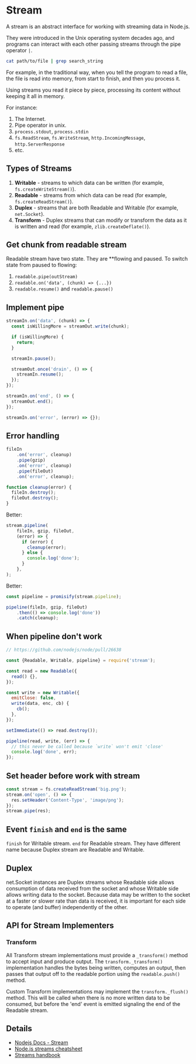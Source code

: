 # Stream

A stream is an abstract interface for working with streaming data in Node.js.

They were introduced in the Unix operating system decades ago, and programs can interact with each
other passing streams through the pipe operator `|`.

```sh
cat path/to/file | grep search_string
```

For example, in the traditional way, when you tell the program to read a file, the file is read into
memory, from start to finish, and then you process it.

Using streams you read it piece by piece, processing its content without keeping it all in memory.

For instance:

1. The Internet.
2. Pipe operator in unix.
3. `process.stdout`, `process.stdin`
4. `fs.ReadStream`, `fs.WriteStream`, `http.IncomingMessage`, `http.ServerResponse`
5. etc.

## Types of Streams

1. **Writable** - streams to which data can be written (for example, `fs.createWriteStream()`).
2. **Readable** - streams from which data can be read (for example, `fs.createReadStream()`).
3. **Duplex** - streams that are both Readable and Writable (for example, `net.Socket`).
4. **Transform** - Duplex streams that can modify or transform the data as it is written and read
  (for example, `zlib.createDeflate()`).

## Get chunk from readable stream

Readable stream have two state. They are **flowing and paused. To switch state from paused to flowing:

1. `readable.pipe(outStream)`
2. `readable.on('data', (chunk) => {...})`
3. `readable.resume()` and `readable.pause()`

## Implement pipe

```js
streamIn.on('data', (chunk) => {
  const isWillingMore = streamOut.write(chunk);

  if (isWillingMore) {
    return;
  }

  streamIn.pause();

  streamOut.once('drain', () => {
    streamIn.resume();
  });
});

streamIn.on('end', () => {
  streamOut.end();
});

streamIn.on('error', (error) => {});
```

## Error handling

```js
fileIn
    .on('error', cleanup)
    .pipe(gzip)
    .on('error', cleanup)
    .pipe(fileOut)
    .on('error', cleanup);

function cleanup(error) {
  fileIn.destroy();
  fileOut.destroy();
}
```

Better:

```js
stream.pipeline(
    fileIn, gzip, fileOut,
    (error) => {
      if (error) {
        cleanup(error);
      } else {
        console.log('done');
      }
    },
);
```

Better:

```js
const pipeline = promisify(stream.pipeline);

pipeline(fileIn, gzip, fileOut)
    .then(() => console.log('done'))
    .catch(cleanup);
```

## When pipeline don't work

```js
// https://github.com/nodejs/node/pull/26638

const {Readable, Writable, pipeline} = require('stream');

const read = new Readable({
  read() {},
});

const write = new Writable({
  emitClose: false,
  write(data, enc, cb) {
    cb();
  },
});

setImmediate(() => read.destroy());

pipeline(read, write, (err) => {
  // this never be called because `write` won't emit 'close'
  console.log('done', err);
});
```

## Set header before work with stream

```js
const stream = fs.createReadStream('big.png');
stream.on('open', () => {
  res.setHeader('Content-Type', 'image/png');
});
stream.pipe(res);
```

## Event `finish` and `end` is the same

`finish` for Writable stream. `end` for Readable stream. They have different name because Duplex
stream are Readable and Writable.

## Duplex

net.Socket instances are Duplex streams whose Readable side allows consumption of data received from
the socket and whose Writable side allows writing data to the socket. Because data may be written to
the socket at a faster or slower rate than data is received, it is important for each side to
operate (and buffer) independently of the other.

## API for Stream Implementers

### Transform

All Transform stream implementations must provide a `_transform()` method to accept input and
produce output. The `transform._transform()` implementation handles the bytes being written, computes
an output, then passes that output off to the readable portion using the `readable.push()` method.

Custom Transform implementations may implement the `transform._flush()` method. This will be called
when there is no more written data to be consumed, but before the 'end' event is emitted signaling
the end of the Readable stream.

## Details

- [Nodejs Docs - Stream](https://nodejs.org/dist/latest/docs/api/stream.html)
- [Node.js streams cheatsheet](https://devhints.io/nodejs-stream)
- [Streams handbook](https://github.com/substack/stream-handbook)

